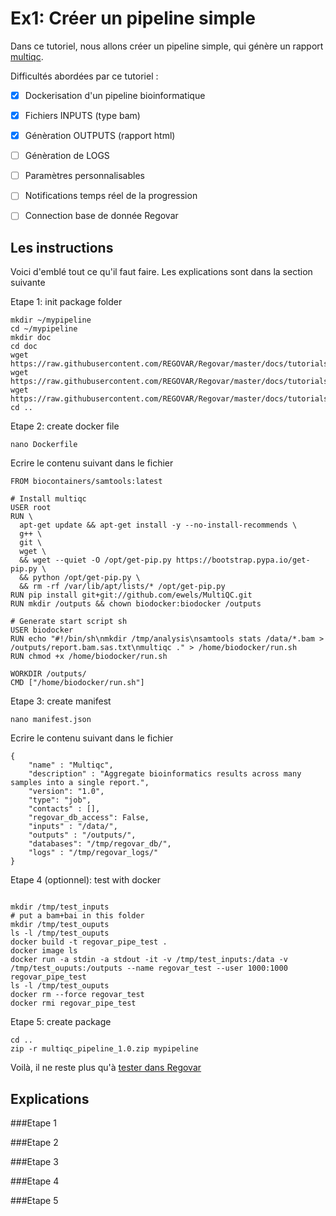 # Ex1: Créer un pipeline simple

Dans ce tutoriel, nous allons créer un pipeline simple, qui génère un rapport [multiqc](http://multiqc.info/).

Difficultés abordées par ce tutoriel :
- [x] Dockerisation d'un pipeline bioinformatique
- [x] Fichiers INPUTS (type bam)
- [x] Génèration OUTPUTS (rapport html)
- [ ] Génèration de LOGS
- [ ] Paramètres personnalisables
- [ ] Notifications temps réel de la progression
- [ ] Connection base de donnée Regovar


## Les instructions

Voici d'emblé tout ce qu'il faut faire. Les explications sont dans la section suivante

Etape 1: init package folder
```
mkdir ~/mypipeline
cd ~/mypipeline
mkdir doc
cd doc
wget https://raw.githubusercontent.com/REGOVAR/Regovar/master/docs/tutorials/pipeline/tuto_003/about.html
wget https://raw.githubusercontent.com/REGOVAR/Regovar/master/docs/tutorials/pipeline/tuto_003/help.html
wget https://raw.githubusercontent.com/REGOVAR/Regovar/master/docs/tutorials/pipeline/tuto_003/icon.png
cd ..
```
Etape 2: create docker file
```
nano Dockerfile
```
Ecrire le contenu suivant dans le fichier
```
FROM biocontainers/samtools:latest

# Install multiqc
USER root
RUN \
  apt-get update && apt-get install -y --no-install-recommends \
  g++ \
  git \
  wget \
  && wget --quiet -O /opt/get-pip.py https://bootstrap.pypa.io/get-pip.py \
  && python /opt/get-pip.py \
  && rm -rf /var/lib/apt/lists/* /opt/get-pip.py
RUN pip install git+git://github.com/ewels/MultiQC.git
RUN mkdir /outputs && chown biodocker:biodocker /outputs

# Generate start script sh
USER biodocker
RUN echo "#!/bin/sh\nmkdir /tmp/analysis\nsamtools stats /data/*.bam > /outputs/report.bam.sas.txt\nmultiqc ." > /home/biodocker/run.sh
RUN chmod +x /home/biodocker/run.sh

WORKDIR /outputs/
CMD ["/home/biodocker/run.sh"]
```
Etape 3: create manifest
```
nano manifest.json
```
Ecrire le contenu suivant dans le fichier
```
{
    "name" : "Multiqc",
    "description" : "Aggregate bioinformatics results across many samples into a single report.",
    "version": "1.0",
    "type": "job",
    "contacts" : [],
    "regovar_db_access": False,
    "inputs" : "/data/",
    "outputs" : "/outputs/",
    "databases": "/tmp/regovar_db/",
    "logs" : "/tmp/regovar_logs/"
}
```
Etape 4 (optionnel): test with docker
```

mkdir /tmp/test_inputs 
# put a bam+bai in this folder
mkdir /tmp/test_ouputs
ls -l /tmp/test_ouputs
docker build -t regovar_pipe_test .
docker image ls
docker run -a stdin -a stdout -it -v /tmp/test_inputs:/data -v /tmp/test_ouputs:/outputs --name regovar_test --user 1000:1000 regovar_pipe_test
ls -l /tmp/test_ouputs
docker rm --force regovar_test
docker rmi regovar_pipe_test
```
Etape 5: create package
```
cd ..
zip -r multiqc_pipeline_1.0.zip mypipeline
```

Voilà, il ne reste plus qu'à [tester dans Regovar](tuto_001.md)




## Explications

###Etape 1


###Etape 2


###Etape 3


###Etape 4


###Etape 5


 
